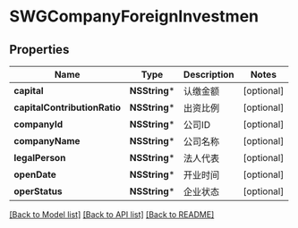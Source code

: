 # SWGCompanyForeignInvestmen

## Properties
Name | Type | Description | Notes
------------ | ------------- | ------------- | -------------
**capital** | **NSString*** | 认缴金额 | [optional] 
**capitalContributionRatio** | **NSString*** | 出资比例 | [optional] 
**companyId** | **NSString*** | 公司ID | [optional] 
**companyName** | **NSString*** | 公司名称 | [optional] 
**legalPerson** | **NSString*** | 法人代表 | [optional] 
**openDate** | **NSString*** | 开业时间 | [optional] 
**operStatus** | **NSString*** | 企业状态 | [optional] 

[[Back to Model list]](../README.md#documentation-for-models) [[Back to API list]](../README.md#documentation-for-api-endpoints) [[Back to README]](../README.md)


